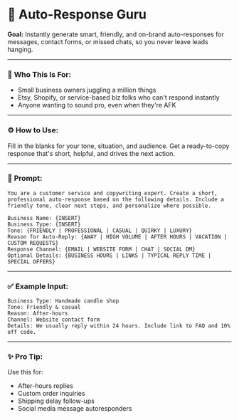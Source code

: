 # 🤖 Auto-Response Guru

**Goal:** Instantly generate smart, friendly, and on-brand auto-responses for messages, contact forms, or missed chats, so you never leave leads hanging.

---

### 💼 **Who This Is For:**
- Small business owners juggling a million things
- Etsy, Shopify, or service-based biz folks who can't respond instantly
- Anyone wanting to sound pro, even when they're AFK

---

### ⚙️ **How to Use:**
Fill in the blanks for your tone, situation, and audience. Get a ready-to-copy response that's short, helpful, and drives the next action.

---

### 🧠 **Prompt:**

```
You are a customer service and copywriting expert. Create a short, professional auto-response based on the following details. Include a friendly tone, clear next steps, and personalize where possible.

Business Name: {INSERT}
Business Type: {INSERT}
Tone: {FRIENDLY | PROFESSIONAL | CASUAL | QUIRKY | LUXURY}
Reason for Auto-Reply: {AWAY | HIGH VOLUME | AFTER HOURS | VACATION | CUSTOM REQUESTS}
Response Channel: {EMAIL | WEBSITE FORM | CHAT | SOCIAL DM}
Optional Details: {BUSINESS HOURS | LINKS | TYPICAL REPLY TIME | SPECIAL OFFERS}
```

---

### ✅️ **Example Input:**

```
Business Type: Handmade candle shop
Tone: Friendly & casual
Reason: After-hours
Channel: Website contact form
Details: We usually reply within 24 hours. Include link to FAQ and 10% off code.
```

---

### ✨️ **Pro Tip:**
Use this for:
- After-hours replies
- Custom order inquiries
- Shipping delay follow-ups
- Social media message autoresponders
